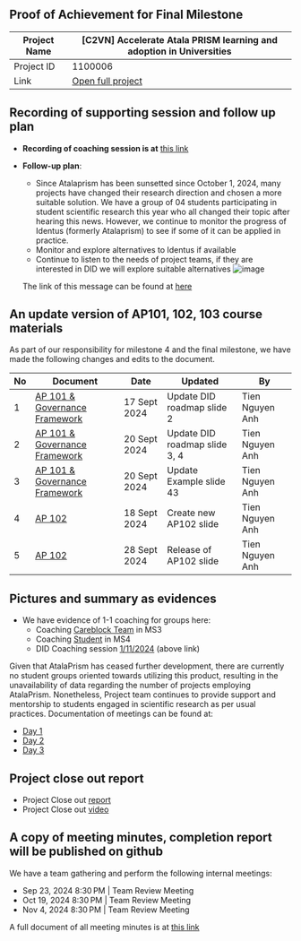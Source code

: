 ##  Proof of Achievement for Final Milestone
|  Project Name |[C2VN] Accelerate Atala PRISM learning and adoption in Universities|
| ------------ | ------------ |
| Project ID  | 1100006 |
|  Link  |  [Open full project](https://projectcatalyst.io/funds/11/cardano-open-ecosystem/c2vn-accelerate-atala-prism-learning-and-adoption-in-universities-8d47f) |

## Recording of supporting session and follow up plan
- **Recording of coaching session is at** [this link](https://youtu.be/1HOR4x4koLo)
- **Follow-up plan**:
  - Since Atalaprism has been sunsetted since October 1, 2024, many projects have changed their research direction and chosen a more suitable solution. We have a group of 04 students participating in student scientific research this year who all changed their topic after hearing this news.
  However, we continue to monitor the progress of Identus (formerly Atalaprism) to see if some of it can be applied in practice.
  - Monitor and explore alternatives to Identus if available
  - Continue to listen to the needs of project teams, if they are interested in DID we will explore suitable alternatives
    ![image](https://github.com/user-attachments/assets/98b274ab-5cde-4677-bc7d-c253b6ee5994)

   The link of this message can be found at [here](https://discord.com/channels/1146426895114702858/1148195387413372999/1290690181611130894)


## An update version of AP101, 102, 103 course materials 
As part of our responsibility for milestone 4 and the final milestone, we have made the following changes and edits to the document.

 |  No |  Document | Date  | Updated  |By  |
| ------------ | ------------ | ------------ | ------------ |------------ |
| 1  | [AP 101 & Governance Framework](https://docs.google.com/presentation/d/1vdMFkAbCgVobLu9A22aGNIiDNNMUhyoJWedT2PACqOY/edit?usp=sharing)  |  17 Sept 2024 | Update  DID roadmap slide 2  | Tien Nguyen Anh  |
| 2  | [AP 101 & Governance Framework](https://docs.google.com/presentation/d/1vdMFkAbCgVobLu9A22aGNIiDNNMUhyoJWedT2PACqOY/edit?usp=sharing)  |  20 Sept 2024 | Update  DID roadmap slide 3, 4  |Tien Nguyen Anh  |
| 3  | [AP 101 & Governance Framework](https://docs.google.com/presentation/d/1vdMFkAbCgVobLu9A22aGNIiDNNMUhyoJWedT2PACqOY/edit?usp=sharing)  |  20 Sept 2024 | Update Example slide 43  |Tien Nguyen Anh  |
| 4 | [AP 102](https://docs.google.com/presentation/d/12Ye5wRHoywf5ZkV3QT1XbGxhIXQn4IDDzU_QLnzbM5I/edit?usp=sharing)  |  18 Sept 2024 |  Create new AP102 slide |Tien Nguyen Anh  |
| 5 | [AP 102](https://docs.google.com/presentation/d/12Ye5wRHoywf5ZkV3QT1XbGxhIXQn4IDDzU_QLnzbM5I/edit?usp=sharing)  |  28 Sept 2024 |  Release of AP102 slide |Tien Nguyen Anh  |



## Pictures and summary as evidences
- We have evidence of 1-1 coaching for groups here:
  -  Coaching [Careblock Team](https://www.youtube.com/watch?v=GhWtDi4xe0E?t=1913) in MS3
  -  Coaching [Student](https://youtu.be/JuiIePafo74) in MS4
  -  DID Coaching session [1/11/2024](https://youtu.be/1HOR4x4koLo) (above link)

Given that AtalaPrism has ceased further development, there are currently no student groups oriented towards utilizing this product, resulting in the unavailability of data regarding the number of projects employing AtalaPrism. Nonetheless, Project team continues to provide support and mentorship to students engaged in scientific research as per usual practices. Documentation of meetings can be found at:

   - [Day 1](https://youtu.be/H5g-h7-KTWQ)
   - [Day 2](https://youtu.be/Uhtw6Bhb-LI)
   - [Day 3](https://youtu.be/jp56vd3A63U)

## Project close out report
- Project Close out [report](https://docs.google.com/document/d/1ZA-EX8nfmwehQQF3okASMDY-Ll-VEggrraACq0vV-FE/edit?usp=sharing)
- Project Close out [video](https://youtu.be/NnzaWTFeWQ8)
## A copy of meeting minutes, completion report will be published on github
We have a team gathering and perform the following internal meetings:
- Sep 23, 2024 8:30 PM | Team Review Meeting
- Oct 19, 2024 8:30 PM | Team Review Meeting
- Nov 4, 2024 8:30 PM | Team Review Meeting

A full document of all meeting minutes is at [this link](https://docs.google.com/document/d/169ssCA0rkjiDSRLtkvuLuW9C-EHTWfCoWNq1wXyrSUk/edit?usp=sharing)
